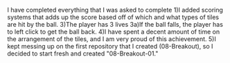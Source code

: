 I have completed everything that I was asked to complete
1)I added scoring systems that adds up the score based off of which and what types of tiles are hit by the ball.
3)The player has 3 lives
    3a)If the ball falls, the player has to left click to get the ball back.
4)I have spent a decent amount of time on the arrangement of the tiles, and I am very proud of this achievement.
5)I kept messing up on the first repository that I created (08-Breakout), so I decided to start fresh and created "08-Breakout-01."
